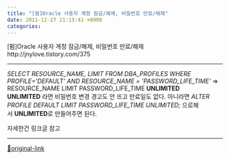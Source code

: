 ```yaml
---
title: "[펌]Oracle 사용자 계정 잠금/해제, 비밀번호 만료/해제"
date: 2011-12-27 21:13:41 +0900
categories: 
---
```

  

[펌]Oracle 사용자 계정 잠금/해제, 비밀번호 만료/해제http://jnylove.tistory.com/375
  


- - - - - -

*SELECT RESOURCE_NAME, LIMIT FROM DBA_PROFILES WHERE PROFILE='DEFAULT' AND RESOURCE_NAME = 'PASSWORD_LIFE_TIME'*
=&gt;
RESOURCE_NAME	LIMIT
PASSWORD_LIFE_TIME	**UNLIMITED**  
**UNLIMITED** 라면 비밀번호 변경 경고도 안 뜨고 만료일도 없다.
아니라면
*ALTER PROFILE DEFAULT LIMIT PASSWORD_LIFE_TIME UNLIMITED;*
으로해서 **UNLIMITED**로 만들어주면 된다.
  

자세한건 링크글 참고




***
[🔗original-link](http://www.mins01.com/mh/tech/read/751)